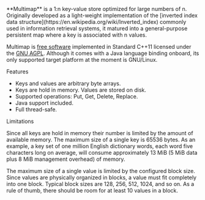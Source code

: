 <br />
<br />
<br />
**Multimap** is a 1:n key-value store optimized for large numbers of n. Originally developed as a light-weight implementation of the [inverted index data structure](https://en.wikipedia.org/wiki/Inverted_index) commonly used in information retrieval systems, it matured into a general-purpose persistent map where a key is associated with n values.

Multimap is [free software](https://www.fsf.org/about/what-is-free-software) implemented in Standard C++11 licensed under the [GNU AGPL](http://www.gnu.org/licenses/agpl-3.0.en.html). Although it comes with a Java language binding onboard, its only supported target platform at the moment is GNU/Linux.

Features

* Keys and values are arbitrary byte arrays.
* Keys are hold in memory. Values are stored on disk.
* Supported operations: Put, Get, Delete, Replace.
* Java support included.
* Full thread-safe.

Limitations

Since all keys are hold in memory their number is limited by the amount of available memory. The maximum size of a single key is 65536 bytes. As an example, a key set of one million English dictionary words, each word five characters long on average, will consume approximately 13 MiB (5 MiB data plus 8 MiB management overhead) of memory.

The maximum size of a single value is limited by the configured block size. Since values are physically organized in blocks, a value must fit completely into one block. Typical block sizes are 128, 256, 512, 1024, and so on. As a rule of thumb, there should be room for at least 10 values in a block.
